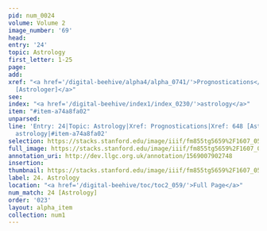 ```yaml
---
pid: num_0024
volume: Volume 2
image_number: '69'
head: 
entry: '24'
topic: Astrology
first_letter: 1-25
page: 
add: 
xref: "<a href='/digital-beehive/alpha4/alpha_0741/'>Prognostications</a>|<a href='/digital-beehive/toc/toc2_146/'>648
  [Astrologer]</a>"
see: 
index: "<a href='/digital-beehive/index1/index_0230/'>astrology</a>"
item: "#item-a74a8fa02"
unparsed: 
line: 'Entry: 24|Topic: Astrology|Xref: Prognostications|Xref: 648 [Astrologer]|Index:
  astrology|#item-a74a8fa02'
selection: https://stacks.stanford.edu/image/iiif/fm855tg5659%2F1607_0536/326,4133,3023,438/full/0/default.jpg
full_image: https://stacks.stanford.edu/image/iiif/fm855tg5659%2F1607_0536/full/full/0/default.jpg
annotation_uri: http://dev.llgc.org.uk/annotation/1569007902748
insertion: 
thumbnail: https://stacks.stanford.edu/image/iiif/fm855tg5659%2F1607_0536/326,4133,600,180/250,/0/default.jpg
label: 24. Astrology
location: "<a href='/digital-beehive/toc/toc2_059/'>Full Page</a>"
num_match: 24 [Astrology]
order: '023'
layout: alpha_item
collection: num1
---
```


